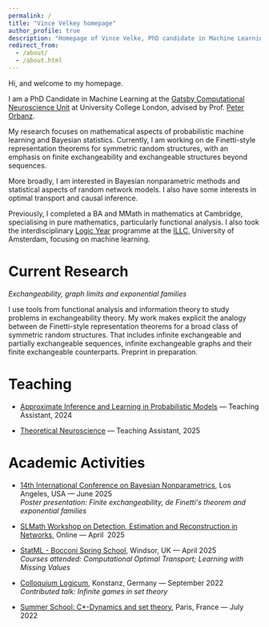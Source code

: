 ```yaml
---
permalink: /
title: "Vince Velkey homepage"
author_profile: true
description: "Homepage of Vince Velke, PhD candidate in Machine Learning at UCL, doing research on Bayesian statistics and network models."
redirect_from: 
  - /about/
  - /about.html
---
```

Hi, and welcome to my homepage. 

I am a PhD Candidate in Machine Learning at the [Gatsby Computational Neuroscience Unit](https://www.ucl.ac.uk/gatsby/) at University College London, advised by Prof. [Peter Orbanz](https://www.gatsby.ucl.ac.uk/~porbanz/).

My research focuses on mathematical aspects of probabilistic machine learning and Bayesian statistics. Currently, I am working on de Finetti-style representation theorems for symmetric random structures, with an emphasis on finite exchangeability and exchangeable structures beyond sequences.

More broadly, I am interested in Bayesian nonparametric methods and statistical aspects of random network models. I also have some interests in optimal transport and causal inference.

Previously, I completed a BA and MMath in mathematics at Cambridge, specialising in pure mathematics, particularly functional analysis. I also took the interdisciplinary [Logic Year](https://msclogic.illc.uva.nl/programme/logic-year/) programme at the [ILLC](https://www.illc.uva.nl/), University of Amsterdam, focusing on machine learning.

Current Research
======
*Exchangeability, graph limits and exponential families*

 I use tools from functional analysis and information theory to study problems in exchangeability theory. My work makes explicit the analogy between de Finetti-style representation theorems for a broad class of symmetric random structures. That includes
 infinite exchangeable and partially exchangeable sequences, infinite exchangeable graphs and their finite exchangeable counterparts. Preprint in preparation.

 Teaching
======

- [Approximate Inference and Learning in Probabilistic Models](https://www.gatsby.ucl.ac.uk/teaching/courses/ml1/) — Teaching Assistant, 2024  

- [Theoretical Neuroscience](https://www.gatsby.ucl.ac.uk/teaching/courses/tn1-2025/index.html) — Teaching Assistant, 2025


 Academic Activities
======

- [14th International Conference on Bayesian Nonparametrics](https://bnp14.org/), Los Angeles, USA — June 2025  
  *Poster presentation: Finite exchangeability, de Finetti's theorem and exponential families*

- [SLMath Workshop on Detection, Estimation and Reconstruction in Networks](https://www.slmath.org/workshops/1098#), Online — April&nbsp; 2025

- [StatML - Bocconi Spring School](https://statml.io/our-events/spring-school/), Windsor, UK — April 2025  
  *Courses attended: Computational Optimal Transport; Learning with Missing Values*

- [Colloquium Logicum](https://colloquiumlogicum2020.wordpress.com/), Konstanz, Germany — September 2022  
  *Contributed talk: Infinite games in set theory*

- [Summer School: C*-Dynamics and set theory](https://cdynamicsandsettheoryinparis.wordpress.com/logic-and-c-dynamics/), Paris, France — July 2022
